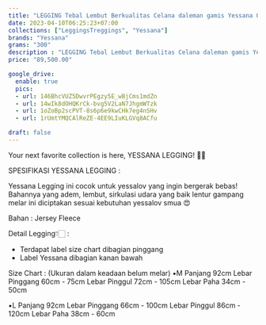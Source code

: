```yaml
---
title: "LEGGING Tebal Lembut Berkualitas Celana daleman gamis Yessana Ori"
date: 2023-04-10T06:25:23+07:00
collections: ["LeggingsTreggings", "Yessana"]
brands: "Yessana"
grams: "300"
description : "LEGGING Tebal Lembut Berkualitas Celana daleman gamis Yessana Ori"
price: "89,500.00"

google_drive:
  enable: true
  pics:
  - url: 146BhcVUZ5DwvrPEgzy5E_wBjCms1mdZn
  - url: 14wIk8dOHQKrCk-bvg5V2LaN7JhgmWTzk
  - url: 1oZoBp2scPVT-8s6p6e9kwCHk7eg4nSHv
  - url: 1rUmtYMQCAlReZE-4EE9LIuKLGVq8ACfu

draft: false
---
```


Your next favorite collection is here, YESSANA LEGGING! 🤩✨

SPESIFIKASI YESSANA LEGGING :

Yessana Legging ini cocok untuk yessalov yang ingin bergerak bebas! Bahannya yang adem, lembut, sirkulasi udara yang baik lentur gampang melar ini diciptakan sesuai kebutuhan yessalov smua 😍

Bahan : Jersey Fleece
 
Detail Legging👇🏻 :
- Terdapat label size chart dibagian pinggang
- Label Yessana dibagian kanan bawah

Size Chart : 
(Ukuran dalam keadaan belum melar)
▪️M 
Panjang 92cm
Lebar Pinggang 60cm - 75cm
Lebar Pinggul 72cm - 105cm
Lebar Paha 34cm - 50cm

▪️L
Panjang 92cm
Lebar Pinggang 66cm - 100cm
Lebar Pinggul 86cm - 120cm
Lebar Paha 38cm - 60cm



